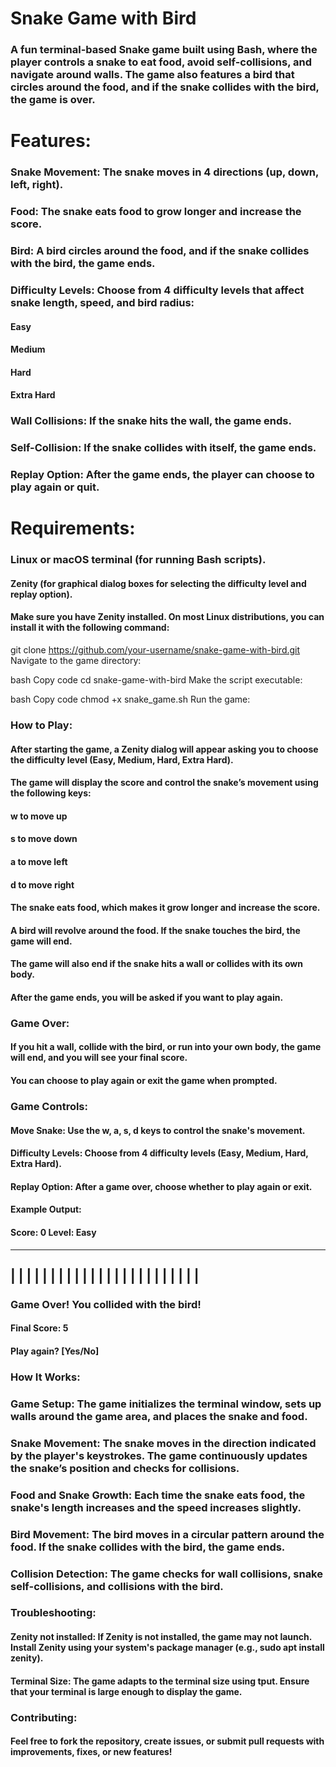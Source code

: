 # Snake Game with Bird

### A fun terminal-based Snake game built using Bash, where the player controls a snake to eat food, avoid self-collisions, and navigate around walls. The game also features a bird that circles around the food, and if the snake collides with the bird, the game is over.

# Features:
### Snake Movement: The snake moves in 4 directions (up, down, left, right).
### Food: The snake eats food to grow longer and increase the score.
### Bird: A bird circles around the food, and if the snake collides with the bird, the game ends.
### Difficulty Levels: Choose from 4 difficulty levels that affect snake length, speed, and bird radius:
#### Easy
#### Medium
#### Hard
#### Extra Hard
### Wall Collisions: If the snake hits the wall, the game ends.
### Self-Collision: If the snake collides with itself, the game ends.
### Replay Option: After the game ends, the player can choose to play again or quit.
# Requirements:
### Linux or macOS terminal (for running Bash scripts).
#### Zenity (for graphical dialog boxes for selecting the difficulty level and replay option).
#### Make sure you have Zenity installed. On most Linux distributions, you can install it with the following command:

git clone https://github.com/your-username/snake-game-with-bird.git
Navigate to the game directory:

bash
Copy code
cd snake-game-with-bird
Make the script executable:

bash
Copy code
chmod +x snake_game.sh
Run the game:
### How to Play:
#### After starting the game, a Zenity dialog will appear asking you to choose the difficulty level (Easy, Medium, Hard, Extra Hard).
#### The game will display the score and control the snake’s movement using the following keys:
#### w to move up
#### s to move down
#### a to move left
#### d to move right
#### The snake eats food, which makes it grow longer and increase the score.
#### A bird will revolve around the food. If the snake touches the bird, the game will end.
#### The game will also end if the snake hits a wall or collides with its own body.
#### After the game ends, you will be asked if you want to play again.
### Game Over:
#### If you hit a wall, collide with the bird, or run into your own body, the game will end, and you will see your final score.
#### You can choose to play again or exit the game when prompted.
### Game Controls:
#### Move Snake: Use the w, a, s, d keys to control the snake's movement.
#### Difficulty Levels: Choose from 4 difficulty levels (Easy, Medium, Hard, Extra Hard).
#### Replay Option: After a game over, choose whether to play again or exit.
#### Example Output:
#### Score: 0  Level: Easy
------------------------------------------------------------
|       |       |       |       |       |       |       |
|       |       |       |       |       |       |       |
|       |       |       |       |       |       |       |
------------------------------------------------------------
### Game Over! You collided with the bird!
#### Final Score: 5
#### Play again? [Yes/No]
### How It Works:
### Game Setup: The game initializes the terminal window, sets up walls around the game area, and places the snake and food.
### Snake Movement: The snake moves in the direction indicated by the player's keystrokes. The game continuously updates the snake’s position and checks for collisions.
### Food and Snake Growth: Each time the snake eats food, the snake's length increases and the speed increases slightly.
### Bird Movement: The bird moves in a circular pattern around the food. If the snake collides with the bird, the game ends.
### Collision Detection: The game checks for wall collisions, snake self-collisions, and collisions with the bird.
### Troubleshooting:
#### Zenity not installed: If Zenity is not installed, the game may not launch. Install Zenity using your system's package manager (e.g., sudo apt install zenity).
#### Terminal Size: The game adapts to the terminal size using tput. Ensure that your terminal is large enough to display the game.
### Contributing:
#### Feel free to fork the repository, create issues, or submit pull requests with improvements, fixes, or new features!



